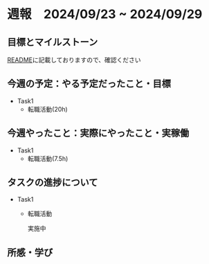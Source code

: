 # 週報　2024/09/23 ~ 2024/09/29

## 目標とマイルストーン
[README](https://github.com/Aki158/weekly-report/blob/main/README.md)に記載しておりますので、確認ください

## 今週の予定：やる予定だったこと・目標

- Task1
    - 転職活動(20h)

## 今週やったこと：実際にやったこと・実稼働

- Task1
    - 転職活動(7.5h)

## タスクの進捗について

- Task1
    - 転職活動

        実施中

## 所感・学び

